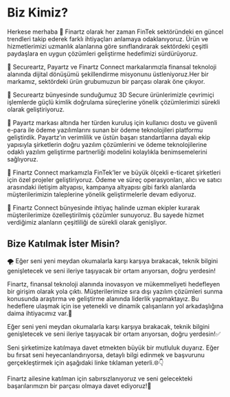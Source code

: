 # Biz Kimiz?

Herkese merhaba  👋
Finartz olarak her zaman FinTek sektöründeki en güncel trendleri takip ederek farklı ihtiyaçları anlamaya odaklanıyoruz.
Ürün ve hizmetlerimizi uzmanlık alanlarına göre sınıflandırarak sektördeki çeşitli paydaşlara en uygun çözümleri geliştirme hedefimizi sürdürüyoruz.

🎯   Secureartz, Payartz ve Finartz Connect markalarımızla finansal teknoloji alanında dijital dönüşümü şekillendirme misyonunu üstleniyoruz.Her bir markamız, sektördeki ürün grubumuzun bir parçası olarak öne çıkıyor. 

🚀   Secureartz bünyesinde sunduğumuz 3D Secure ürünlerimizle çevrimiçi işlemlerde güçlü kimlik doğrulama süreçlerine yönelik çözümlerimizi sürekli olarak geliştiriyoruz. 

🚀   Payartz markası altında her türden kuruluş için kullanıcı dostu ve güvenli e-para ile ödeme yazılımlarını sunan bir ödeme teknolojileri platformu geliştirdik. Payartz’ın verimlilik ve üstün başarı standartlarına dayalı ekip yapısıyla şirketlerin doğru yazılım çözümlerini ve ödeme teknolojilerine odaklı yazılım geliştirme partnerliği modelini kolaylıkla benimsemelerini sağlıyoruz.  

🚀   Finartz Connect markamızla FinTek’ler ve büyük ölçekli e-ticaret şirketleri için özel projeler geliştiriyoruz. Ödeme ve süreç operasyonları, alıcı ve satıcı arasındaki iletişim altyapısı, kampanya altyapısı gibi farklı alanlarda müşterilerimizin taleplerine yönelik geliştirmelerle devam ediyoruz. 

👫   Finartz Connect bünyesinde ihtiyaç halinde uzman ekipler kurarak müşterilerimize özelleştirilmiş çözümler sunuyoruz. Bu sayede hizmet verdiğimiz alanların çeşitliliği de sürekli olarak genişliyor.

## Bize Katılmak İster Misin?

🌪️ Eğer seni yeni meydan okumalarla karşı karşıya bırakacak, teknik bilgini genişletecek ve seni ileriye taşıyacak bir ortam arıyorsan, doğru yerdesin!

Finartz, finansal teknoloji alanında inovasyon ve mükemmeliyeti hedefleyen bir girişim olarak yola çıktı. Müşterilerimize sıra dışı yazılım çözümleri sunma konusunda araştırma ve geliştirme alanında liderlik yapmaktayız. Bu hedeflere ulaşmak için ise yetenekli ve dinamik çalışanların yol arkadaşlığına daima ihtiyacımız var.🙌

Eğer seni yeni meydan okumalarla karşı karşıya bırakacak, teknik bilgini genişletecek ve seni ileriye taşıyacak bir ortam arıyorsan, doğru yerdesin!✅

Seni şirketimize katılmaya davet etmekten büyük bir mutluluk duyarız. Eğer bu fırsat seni heyecanlandırıyorsa, detaylı bilgi edinmek ve başvurunu gerçekleştirmek için aşağıdaki linke tıklaman yeterli.🌐👇

Finartz ailesine katılman için sabırsızlanıyoruz ve seni gelecekteki başarılarımızın bir parçası olmaya davet ediyoruz!💫





